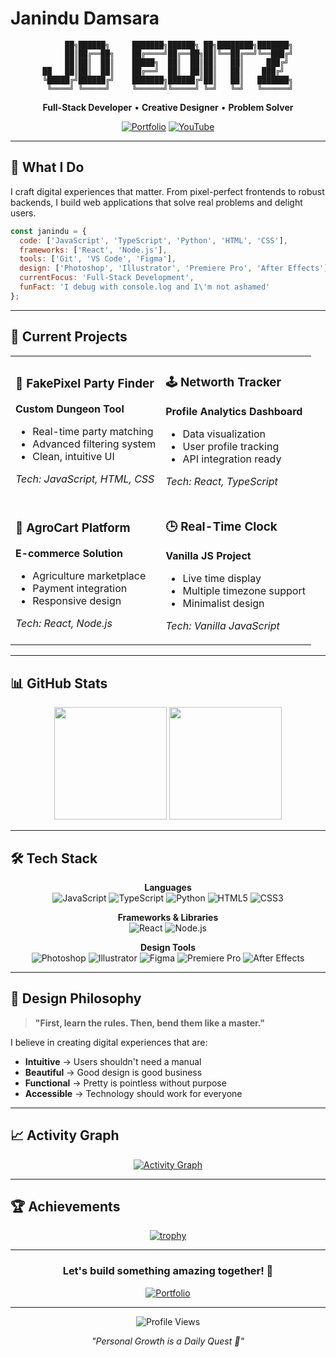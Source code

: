 # Janindu Damsara

<div align="center">

```ascii
     ██╗██████╗     ███████╗██████╗ ██╗████████╗███████╗
     ██║██╔══██╗    ██╔════╝██╔══██╗██║╚══██╔══╝╚══███╔╝
     ██║██║  ██║    █████╗  ██║  ██║██║   ██║     ███╔╝ 
██   ██║██║  ██║    ██╔══╝  ██║  ██║██║   ██║    ███╔╝  
╚█████╔╝██████╔╝    ███████╗██████╔╝██║   ██║   ███████╗
 ╚════╝ ╚═════╝     ╚══════╝╚═════╝ ╚═╝   ╚═╝   ╚══════╝
```

**Full-Stack Developer** • **Creative Designer** • **Problem Solver**

[![Portfolio](https://img.shields.io/badge/🌐%20Portfolio-FF6B6B?style=flat-square&logoColor=white)](https://janindudamsara.netlify.app)
[![YouTube](https://img.shields.io/badge/📺%20YouTube-FF0000?style=flat-square&logo=youtube&logoColor=white)](https://youtube.com/@BedwarsN)

</div>

---

## 🎯 What I Do

I craft digital experiences that matter. From pixel-perfect frontends to robust backends, I build web applications that solve real problems and delight users.

```javascript
const janindu = {
  code: ['JavaScript', 'TypeScript', 'Python', 'HTML', 'CSS'],
  frameworks: ['React', 'Node.js'],
  tools: ['Git', 'VS Code', 'Figma'],
  design: ['Photoshop', 'Illustrator', 'Premiere Pro', 'After Effects'],
  currentFocus: 'Full-Stack Development',
  funFact: 'I debug with console.log and I\'m not ashamed'
};
```

---

## 🚧 Current Projects

<table>
<tr>
<td width="50%">

### 💼 FakePixel Party Finder
**Custom Dungeon Tool**
- Real-time party matching
- Advanced filtering system
- Clean, intuitive UI

*Tech: JavaScript, HTML, CSS*

</td>
<td width="50%">

### 🕹️ Networth Tracker
**Profile Analytics Dashboard**
- Data visualization
- User profile tracking
- API integration ready

*Tech: React, TypeScript*

</td>
</tr>
<tr>
<td width="50%">

### 🛒 AgroCart Platform
**E-commerce Solution**
- Agriculture marketplace
- Payment integration
- Responsive design

*Tech: React, Node.js*

</td>
<td width="50%">

### 🕒 Real-Time Clock
**Vanilla JS Project**
- Live time display
- Multiple timezone support
- Minimalist design

*Tech: Vanilla JavaScript*

</td>
</tr>
</table>

---

## 📊 GitHub Stats

<div align="center">

<img height="180em" src="https://github-readme-stats.vercel.app/api?username=JDEditz&show_icons=true&theme=dark&include_all_commits=true&count_private=true&hide_border=true&bg_color=0d1117"/>
<img height="180em" src="https://github-readme-stats.vercel.app/api/top-langs/?username=JDEditz&layout=compact&langs_count=8&theme=dark&hide_border=true&bg_color=0d1117"/>

</div>

---

## 🛠️ Tech Stack

<div align="center">

**Languages**  
![JavaScript](https://img.shields.io/badge/-JavaScript-F7DF1E?style=flat-square&logo=javascript&logoColor=black)
![TypeScript](https://img.shields.io/badge/-TypeScript-3178C6?style=flat-square&logo=typescript&logoColor=white)
![Python](https://img.shields.io/badge/-Python-3776AB?style=flat-square&logo=python&logoColor=white)
![HTML5](https://img.shields.io/badge/-HTML5-E34F26?style=flat-square&logo=html5&logoColor=white)
![CSS3](https://img.shields.io/badge/-CSS3-1572B6?style=flat-square&logo=css3&logoColor=white)

**Frameworks & Libraries**  
![React](https://img.shields.io/badge/-React-61DAFB?style=flat-square&logo=react&logoColor=black)
![Node.js](https://img.shields.io/badge/-Node.js-339933?style=flat-square&logo=node.js&logoColor=white)

**Design Tools**  
![Photoshop](https://img.shields.io/badge/-Photoshop-31A8FF?style=flat-square&logo=adobe-photoshop&logoColor=white)
![Illustrator](https://img.shields.io/badge/-Illustrator-FF9A00?style=flat-square&logo=adobe-illustrator&logoColor=white)
![Figma](https://img.shields.io/badge/-Figma-F24E1E?style=flat-square&logo=figma&logoColor=white)
![Premiere Pro](https://img.shields.io/badge/-Premiere%20Pro-9999FF?style=flat-square&logo=adobe-premiere-pro&logoColor=white)
![After Effects](https://img.shields.io/badge/-After%20Effects-9999FF?style=flat-square&logo=adobe-after-effects&logoColor=white)

</div>

---

## 🎨 Design Philosophy

> **"First, learn the rules. Then, bend them like a master."**

I believe in creating digital experiences that are:
- **Intuitive** → Users shouldn't need a manual
- **Beautiful** → Good design is good business
- **Functional** → Pretty is pointless without purpose
- **Accessible** → Technology should work for everyone

---

## 📈 Activity Graph

<div align="center">

[![Activity Graph](https://github-readme-activity-graph.vercel.app/graph?username=JDEditz&theme=github-compact&hide_border=true&bg_color=0d1117&color=58a6ff&line=58a6ff&point=f0f6fc)](https://github.com/ashutosh00710/github-readme-activity-graph)

</div>

---

## 🏆 Achievements

<div align="center">

[![trophy](https://github-profile-trophy.vercel.app/?username=JDEditz&theme=darkhub&no-frame=true&no-bg=true&margin-w=4&row=1)](https://github.com/ryo-ma/github-profile-trophy)

</div>

---

<div align="center">

### Let's build something amazing together! 🚀

[![Portfolio](https://img.shields.io/badge/Portfolio-Visit%20Now-FF6B6B?style=for-the-badge&logoColor=white)](https://janindudamsara.netlify.app)

---

![Profile Views](https://komarev.com/ghpvc/?username=JDEditz&color=58a6ff&style=flat-square&label=Profile+Views)

*"Personal Growth is a Daily Quest 🎯"*

</div>
